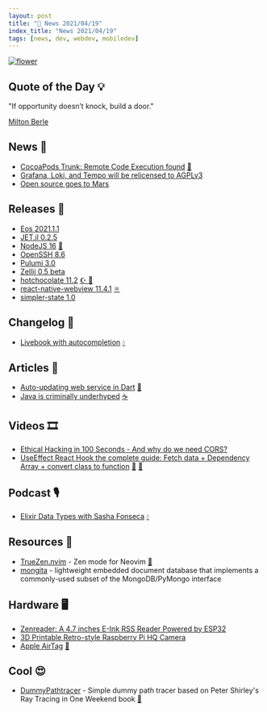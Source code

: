 ```yaml
---
layout: post
title: "📜 News 2021/04/19"
index_title: "News 2021/04/19"
tags: [news, dev, webdev, mobiledev]
---
```


<a href="https://daily-tech-news.github.io/2021/04/19/news.html">
  <img src="https://user-images.githubusercontent.com/430272/115492029-6406cb80-a237-11eb-9440-8b2575ac0c61.jpeg"
     alt="flower"
     class="image">
</a>

## Quote of the Day 💡

"If opportunity doesn’t knock, build a door."

[Milton Berle](https://en.wikipedia.org/wiki/Milton_Berle)

## News 📰

- [CocoaPods Trunk: Remote Code Execution found](https://blog.cocoapods.org/CocoaPods-Trunk-RCE/) [🍎](https://http://www.apple.com "#apple")
- [Grafana, Loki, and Tempo will be relicensed to AGPLv3](https://grafana.com/blog/2021/04/20/grafana-loki-tempo-relicensing-to-agplv3/)
- [Open source goes to Mars](https://github.blog/2021-04-19-open-source-goes-to-mars/)

## Releases 🥳

- [Eos 2021.1.1](https://vircadia.com/2021/04/2021-1-1-eos-released/)
- [JET.jl 0.2.5](https://github.com/aviatesk/JET.jl/releases/tag/v0.2.5)
- [NodeJS 16](https://nodejs.medium.com/node-js-16-available-now-7f5099a97e70) [🔶](https://www.ecma-international.org "#javascript")
- [OpenSSH 8.6](https://lwn.net/Articles/853445/)
- [Pulumi 3.0](https://www.pulumi.com/blog/pulumi-3-0/)
- [Zellij 0.5 beta](https://zellij.dev/news/beta/)
- [hotchocolate 11.2](https://github.com/ChilliCream/hotchocolate/releases/tag/11.2.0) [☪️ ](https://docs.microsoft.com/en-us/dotnet/csharp "#csharp #dotnet") [🔷](https://fsharp.org "#fsharp #dotnet")
- [react-native-webview 11.4.1](https://github.com/react-native-webview/react-native-webview/releases/tag/v11.4.1) [⚛️ ](https://reactnative.dev "#reactnative")
- [simpler-state 1.0](https://github.com/arnelenero/simpler-state/releases/tag/v1.0.0)

## Changelog 👀

- [Livebook with autocompletion](https://twitter.com/josevalim/status/1384563154634657794) [💧](https://elixir-lang.org "#elixirlang")

## Articles 📜

- [Auto-updating web service in Dart](https://felixblaschke.medium.com/auto-updating-web-service-in-dart-b091584da6ba) [🎯](https://dart.dev "#dartlang")
- [Java is criminally underhyped](https://jackson.sh/posts/2021-04-java-underrated/) [☕️](https://www.java.com "#java")

## Videos 🎞

- [Ethical Hacking in 100 Seconds - And why do we need CORS?](https://www.youtube.com/watch?v=v969_M6cWk0)
- [UseEffect React Hook the complete guide: Fetch data + Dependency Array + convert class to function](https://www.youtube.com/watch?v=vXu5FSdq90s) [🔶](https://www.ecma-international.org "#javascript") [🔶](https://reactjs.org "#reactjs")

## Podcast 🎙

- [Elixir Data Types with Sasha Fonseca](https://thinkingelixir.com/podcast-episodes/044-elixir-data-types-with-sasha-fonseca/) [💧](https://elixir-lang.org "#elixirlang")

## Resources 🎪

- [TrueZen.nvim](https://github.com/kdav5758/TrueZen.nvim) - Zen mode for Neovim [🍃](https://neovim.io "#neovim")
- [mongita](https://github.com/scottrogowski/mongita) - lightweight embedded document database that implements a commonly-used subset of the MongoDB/PyMongo interface

## Hardware 🖥

- [Zenreader: A 4.7 inches E-Ink RSS Reader Powered by ESP32](https://www.tnhh.net/posts/zenreader-4.7-in-rss-eink-reader.html)
- [3D Printable Retro-style Raspberry Pi HQ Camera](https://ruha.camera/)
- [Apple AirTag](https://www.apple.com/newsroom/2021/04/apple-introduces-airtag/) [🍎](https://http://www.apple.com "#apple")

## Cool 😍

- [DummyPathtracer](https://github.com/prekel/DummyPathtracer) - Simple dummy path tracer based on Peter Shirley's Ray Tracing in One Weekend book [🔷](https://fsharp.org "#fsharp #dotnet")
